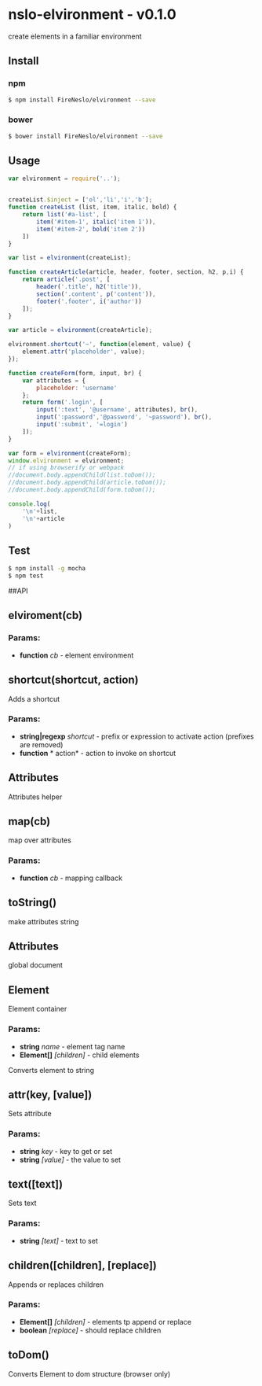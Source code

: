 nslo-elvironment - v0.1.0
===
create elements in a familiar environment
## Install
### npm
```bash
$ npm install FireNeslo/elvironment --save
```
### bower
```bash
$ bower install FireNeslo/elvironment --save
```
## Usage
```js
var elvironment = require('..');


createList.$inject = ['ol','li','i','b'];
function createList (list, item, italic, bold) {
	return list('#a-list', [ 
		item('#item-1', italic('item 1')),
		item('#item-2', bold('item 2'))
	])
}

var list = elvironment(createList);

function createArticle(article, header, footer, section, h2, p,i) {
	return article('.post', [ 
		header('.title', h2('title')),
		section('.content', p('content')),
		footer('.footer', i('author'))
	]);
}

var article = elvironment(createArticle);

elvironment.shortcut('~', function(element, value) {
	element.attr('placeholder', value);
});

function createForm(form, input, br) {
	var attributes = {
		placeholder: 'username'
	};
	return form('.login', [ 
		input(':text', '@username', attributes), br(),
		input(':password','@password', '~password'), br(),
		input(':submit', '=login')
	]);
}

var form = elvironment(createForm);
window.elvironment = elvironment;
// if using browserify or webpack
//document.body.appendChild(list.toDom());
//document.body.appendChild(article.toDom());
//document.body.appendChild(form.toDom());

console.log(
	'\n'+list,
	'\n'+article
)
```
## Test
```bash
$ npm install -g mocha
$ npm test
```
##API

<!-- Start /home/fireneslo/Dropbox/nslo/elvironment/index.js -->

## elviroment(cb)

### Params: 

* **function** *cb* - element environment

## shortcut(shortcut, 			action)

Adds a shortcut

### Params: 

* **string|regexp** *shortcut* - prefix or expression to activate action (prefixes are removed) 
* **function** *			action* - action to invoke on shortcut

<!-- End /home/fireneslo/Dropbox/nslo/elvironment/index.js -->




<!-- Start /home/fireneslo/Dropbox/nslo/elvironment/lib/attributes.js -->

## Attributes

Attributes helper

## map(cb)

map over attributes

### Params: 

* **function** *cb* - mapping callback

## toString()

make attributes string

<!-- End /home/fireneslo/Dropbox/nslo/elvironment/lib/attributes.js -->




<!-- Start /home/fireneslo/Dropbox/nslo/elvironment/lib/element.js -->

## Attributes

global document

## Element

Element container

### Params: 

* **string** *name* - element tag name
* **Element[]** *[children]* - child elements

Converts element to string

## attr(key, [value])

Sets attribute

### Params: 

* **string** *key* - key to get or set
* **string** *[value]* - the value to set

## text([text])

Sets text

### Params: 

* **string** *[text]* - text to set

## children([children], [replace])

Appends or replaces children

### Params: 

* **Element[]** *[children]* - elements tp append or replace
* **boolean** *[replace]* - should replace children

## toDom()

Converts Element to dom structure (browser only)

<!-- End /home/fireneslo/Dropbox/nslo/elvironment/lib/element.js -->

